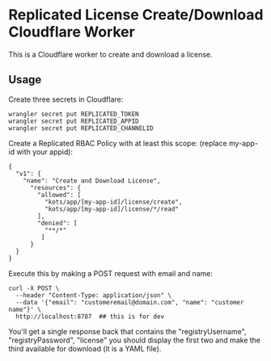 # Replicated License Create/Download Cloudflare Worker

This is a Cloudflare worker to create and download a license.

## Usage

Create three secrets in Cloudflare:

```
wrangler secret put REPLICATED_TOKEN
wrangler secret put REPLICATED_APPID
wrangler secret put REPLICATED_CHANNELID
```

Create a Replicated RBAC Policy with at least this scope:
(replace my-app-id with your appid):

```
{
  "v1": {
    "name": "Create and Download License",
      "resources": {
        "allowed": [
          "kots/app/[my-app-id]/license/create",
          "kots/app/[my-app-id]/license/*/read"
        ],
        "denied": [
          "**/*"
         ]
      }
  }
}
```

Execute this by making a POST request with email and name:

```
curl -X POST \
  --header "Content-Type: application/json" \
  --data '{"email": "customeremail@domain.com", "name": "customer name"}' \
  http://localhost:8787  ## this is for dev
```

You'll get a single response back that contains the "registryUsername", "registryPassword", "license" you should display the first two and make the third available for download (it is a YAML file).
